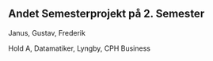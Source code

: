 ## Andet Semesterprojekt på 2. Semester

Janus, Gustav, Frederik

Hold A, Datamatiker, Lyngby, CPH Business

